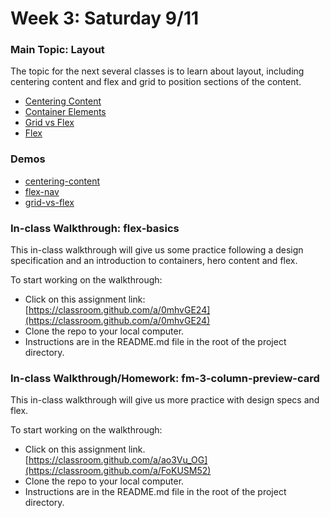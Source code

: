 # Week 3: Saturday 9/11

### Main Topic: Layout

The topic for the next several classes is to learn about layout, including centering content and flex and grid to position sections of the content.

* [Centering Content](../../../layout/centering-elements.md)
* [Container Elements](../../../layout/containers.md)
* [Grid vs Flex](../../../layout/grid-vs-flexbox.md)
* [Flex](../../../layout/flexbox.md)

### Demos

* [centering-content](https://github.com/hoc-demos/css-centering-content)
* [flex-nav](https://github.com/hoc-demos/flex-nav)
* [grid-vs-flex](https://github.com/hoc-demos/grid-vs-flex)

### In-class Walkthrough: flex-basics

This in-class walkthrough will give us some practice following a design specification and an introduction to containers, hero content and flex.

To start working on the walkthrough:

* Click on this assignment link: [https://classroom.github.com/a/0mhvGE24](https://classroom.github.com/a/0mhvGE24)
* Clone the repo to your local computer.
* Instructions are in the README.md file in the root of the project directory.

### In-class Walkthrough/Homework: fm-3-column-preview-card

This in-class walkthrough will give us more practice with design specs and flex.

To start working on the walkthrough:

* Click on this assignment link. [https://classroom.github.com/a/ao3Vu_OG](https://classroom.github.com/a/FoKUSM52)
* Clone the repo to your local computer.
* Instructions are in the README.md file in the root of the project directory.
